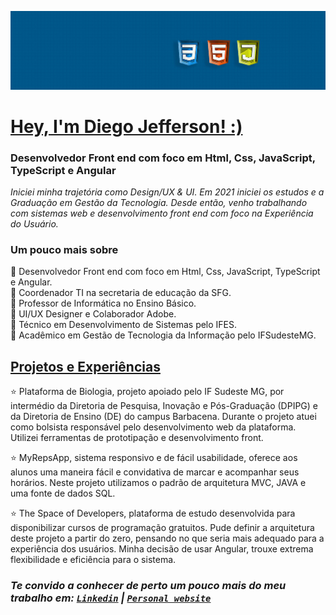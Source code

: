 
![](https://github.com/Diegojfsr/Diegojfsr/blob/main/Imagens/Capa%20Perfil.jpg)

# [Hey, I'm Diego Jefferson! :)](https:)
### Desenvolvedor Front end  com foco em Html, Css, JavaScript, TypeScript e Angular
<!-- <p> More: <a href="https://www.linkedin.com/in/diegojfsr/" rel="nofollow"><code>Linkedin</code></a> | <a href="https://diegojfsr.myportfolio.com/" rel="nofollow"><code>Personal website</code></a> </p> -->

<p><em>
  Iniciei minha trajetória como Design/UX & UI. 
  Em 2021 iniciei os estudos e a Graduação em Gestão da Tecnologia. 
  Desde então, venho trabalhando com sistemas web e desenvolvimento front end com foco na Experiência do Usuário.
</em></p>

### Um pouco mais sobre
  🌠 Desenvolvedor Front end  com foco em Html, Css, JavaScript, TypeScript e Angular. <br>
  🌠 Coordenador TI na secretaria de educação da SFG. <br>
  🌠 Professor de Informática no Ensino Básico. <br>
  🌠 UI/UX Designer e Colaborador Adobe. <br>
  🌠 Técnico em Desenvolvimento de Sistemas pelo IFES. <br>
  🌠 Acadêmico em Gestão de Tecnologia da Informação pelo IFSudesteMG. <br>


## [Projetos e Experiências](https:)

⭐ Plataforma de Biologia, projeto apoiado pelo IF Sudeste MG, por intermédio da Diretoria de Pesquisa, Inovação e Pós-Graduação (DPIPG) e da Diretoria de Ensino (DE) do campus Barbacena. Durante o projeto atuei como bolsista responsável pelo desenvolvimento web da plataforma. Utilizei ferramentas de prototipação e desenvolvimento front. <br>

⭐ MyRepsApp, sistema responsivo e de fácil usabilidade, oferece aos alunos uma maneira fácil e convidativa de marcar e acompanhar seus horários. Neste projeto utilizamos o padrão de arquitetura  MVC, JAVA e uma fonte de dados SQL. <br>

⭐ The Space of Developers, plataforma de estudo desenvolvida para disponibilizar cursos de programação gratuitos. Pude definir a arquitetura deste projeto a partir do zero, pensando no que seria mais adequado para a experiência dos usuários. Minha decisão de usar Angular, trouxe extrema flexibilidade e eficiência para o sistema. <br>

<h3><em>
  Te convido a conhecer de perto um pouco mais do meu trabalho em:
    <a href="https://www.linkedin.com/in/diegojfsr/" target="_blank"><code>Linkedin</code></a> | 
    <a href="https://diegojfsr.myportfolio.com/" rel="nofollow"><code>Personal website</code></a></li>
</em></h3>



<!--
## [Projetos e Experiências](https:)

<p float="center">
  <a href="https:"> <img src="https://github.com/Diegojfsr/Diegojfsr/blob/main/Imagens/Proj1.jpg" width="250"/></a>
  <a href="https:"> <img src="https://github.com/Diegojfsr/Diegojfsr/blob/main/Imagens/Proj2.jpg" width="250"/></a>
  <a href="https:"> <img src="https://github.com/Diegojfsr/Diegojfsr/blob/main/Imagens/Proj3.jpg" width="250"/></a>
</p>
-->

